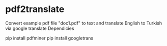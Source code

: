# pdf2translate
Convert example pdf file "doc1.pdf" to text and translate English to Turkish via google translate
Dependicies 

pip install pdfminer
pip install googletrans
